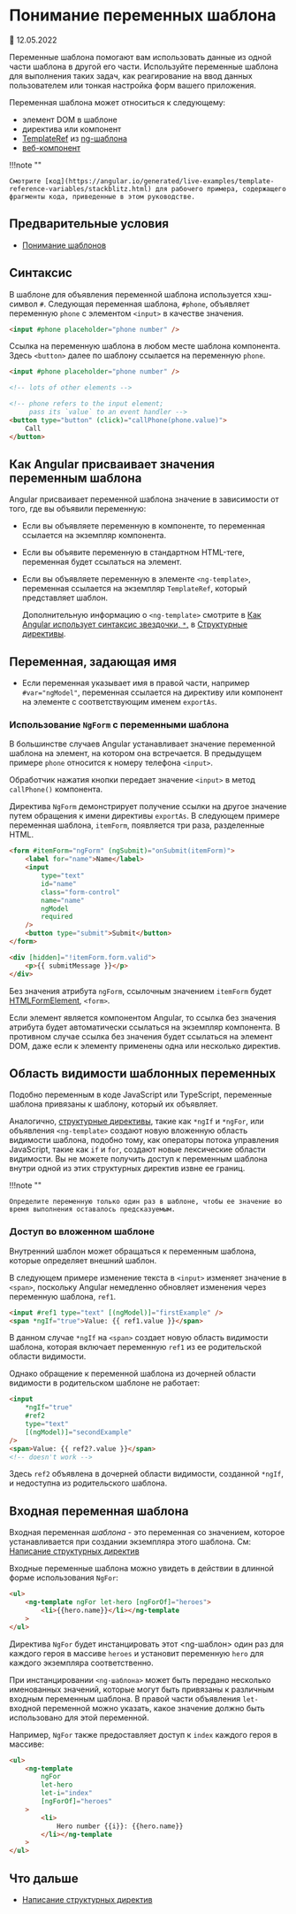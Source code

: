 # Понимание переменных шаблона

:date: 12.05.2022

Переменные шаблона помогают вам использовать данные из одной части шаблона в другой его части. Используйте переменные шаблона для выполнения таких задач, как реагирование на ввод данных пользователем или тонкая настройка форм вашего приложения.

Переменная шаблона может относиться к следующему:

-   элемент DOM в шаблоне
-   директива или компонент
-   [TemplateRef](https://angular.io/api/core/TemplateRef) из [ng-шаблона](https://angular.io/api/core/ng-template)
-   [веб-компонент](https://developer.mozilla.org/docs/Web/Web_Components)

!!!note ""

    Смотрите [код](https://angular.io/generated/live-examples/template-reference-variables/stackblitz.html) для рабочего примера, содержащего фрагменты кода, приведенные в этом руководстве.

## Предварительные условия

-   [Понимание шаблонов](template-overview.md)

## Синтаксис

В шаблоне для объявления переменной шаблона используется хэш-символ `#`. Следующая переменная шаблона, `#phone`, объявляет переменную `phone` с элементом `<input>` в качестве значения.

```html
<input #phone placeholder="phone number" />
```

Ссылка на переменную шаблона в любом месте шаблона компонента. Здесь `<button>` далее по шаблону ссылается на переменную `phone`.

```html
<input #phone placeholder="phone number" />

<!-- lots of other elements -->

<!-- phone refers to the input element;
     pass its `value` to an event handler -->
<button type="button" (click)="callPhone(phone.value)">
    Call
</button>
```

## Как Angular присваивает значения переменным шаблона

Angular присваивает переменной шаблона значение в зависимости от того, где вы объявили переменную:

-   Если вы объявляете переменную в компоненте, то переменная ссылается на экземпляр компонента.
-   Если вы объявите переменную в стандартном HTML-теге, переменная будет ссылаться на элемент.
-   Если вы объявляете переменную в элементе `<ng-template>`, переменная ссылается на экземпляр `TemplateRef`, который представляет шаблон.

    Дополнительную информацию о `<ng-template>` смотрите в [Как Angular использует синтаксис звездочки, `*`,](structural-directives.md#asterisk) в [Структурные директивы](structural-directives.md).

## Переменная, задающая имя

-   Если переменная указывает имя в правой части, например `#var="ngModel"`, переменная ссылается на директиву или компонент на элементе с соответствующим именем `exportAs`.

### Использование `NgForm` с переменными шаблона

В большинстве случаев Angular устанавливает значение переменной шаблона на элемент, на котором она встречается. В предыдущем примере `phone` относится к номеру телефона `<input>`.

Обработчик нажатия кнопки передает значение `<input>` в метод `callPhone()` компонента.

Директива `NgForm` демонстрирует получение ссылки на другое значение путем обращения к имени директивы `exportAs`. В следующем примере переменная шаблона, `itemForm`, появляется три раза, разделенные HTML.

```html
<form #itemForm="ngForm" (ngSubmit)="onSubmit(itemForm)">
    <label for="name">Name</label>
    <input
        type="text"
        id="name"
        class="form-control"
        name="name"
        ngModel
        required
    />
    <button type="submit">Submit</button>
</form>

<div [hidden]="!itemForm.form.valid">
    <p>{{ submitMessage }}</p>
</div>
```

Без значения атрибута `ngForm`, ссылочным значением `itemForm` будет [HTMLFormElement](https://developer.mozilla.org/docs/Web/API/HTMLFormElement), `<form>`.

Если элемент является компонентом Angular, то ссылка без значения атрибута будет автоматически ссылаться на экземпляр компонента. В противном случае ссылка без значения будет ссылаться на элемент DOM, даже если к элементу применены одна или несколько директив.

## Область видимости шаблонных переменных

Подобно переменным в коде JavaScript или TypeScript, переменные шаблона привязаны к шаблону, который их объявляет.

Аналогично, [структурные директивы](built-in-directives.md), такие как `*ngIf` и `*ngFor`, или объявления `<ng-template>` создают новую вложенную область видимости шаблона, подобно тому, как операторы потока управления JavaScript, такие как `if` и `for`, создают новые лексические области видимости. Вы не можете получить доступ к переменным шаблона внутри одной из этих структурных директив извне ее границ.

!!!note ""

    Определите переменную только один раз в шаблоне, чтобы ее значение во время выполнения оставалось предсказуемым.

### Доступ во вложенном шаблоне

Внутренний шаблон может обращаться к переменным шаблона, которые определяет внешний шаблон.

В следующем примере изменение текста в `<input>` изменяет значение в `<span>`, поскольку Angular немедленно обновляет изменения через переменную шаблона, `ref1`.

```html
<input #ref1 type="text" [(ngModel)]="firstExample" />
<span *ngIf="true">Value: {{ ref1.value }}</span>
```

В данном случае `*ngIf` на `<span>` создает новую область видимости шаблона, которая включает переменную `ref1` из ее родительской области видимости.

Однако обращение к переменной шаблона из дочерней области видимости в родительском шаблоне не работает:

```html
<input
    *ngIf="true"
    #ref2
    type="text"
    [(ngModel)]="secondExample"
/>
<span>Value: {{ ref2?.value }}</span>
<!-- doesn't work -->
```

Здесь `ref2` объявлена в дочерней области видимости, созданной `*ngIf`, и недоступна из родительского шаблона.

## Входная переменная шаблона

Входная переменная _шаблона_ - это переменная со значением, которое устанавливается при создании экземпляра этого шаблона. См: [Написание структурных директив](structural-directives.md)

Входные переменные шаблона можно увидеть в действии в длинной форме использования `NgFor`:

```html
<ul>
    <ng-template ngFor let-hero [ngForOf]="heroes">
        <li>{{hero.name}}</li></ng-template
    >
</ul>
```

Директива `NgFor` будет инстанцировать этот <ng-шаблон> один раз для каждого героя в массиве `heroes` и установит переменную `hero` для каждого экземпляра соответственно.

При инстанцировании `<ng-шаблона>` может быть передано несколько именованных значений, которые могут быть привязаны к различным входным переменным шаблона. В правой части объявления `let-` входной переменной можно указать, какое значение должно быть использовано для этой переменной.

Например, `NgFor` также предоставляет доступ к `index` каждого героя в массиве:

```html
<ul>
    <ng-template
        ngFor
        let-hero
        let-i="index"
        [ngForOf]="heroes"
    >
        <li>
            Hero number {{i}}: {{hero.name}}
        </li></ng-template
    >
</ul>
```

## Что дальше

-   [Написание структурных директив](structural-directives.md)
